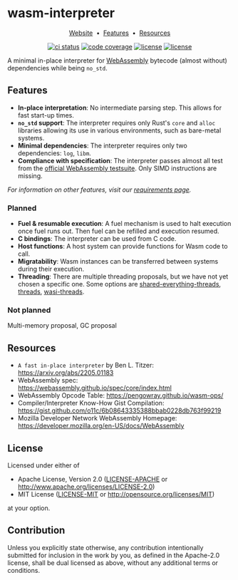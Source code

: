 # wasm-interpreter

<p align="center">
  <a href="https://dlr-ft.github.io/wasm-interpreter/main/">Website</a> &nbsp;&bull;&nbsp;
  <a href="#features">Features</a> &nbsp;&bull;&nbsp;
  <a href="#resources">Resources</a>
</p>
<p align="center">
  <a href="https://github.com/DLR-FT/wasm-interpreter/actions/workflows/nix.yaml"><img src="https://github.com/DLR-FT/wasm-interpreter/actions/workflows/nix.yaml/badge.svg" alt="ci status" /></a>
  <a href="https://app.codecov.io/github/dlr-ft/wasm-interpreter"><img src="https://img.shields.io/codecov/c/github/DLR-FT/wasm-interpreter" alt="code coverage" /></a>
  <a href="https://dlr-ft.github.io/wasm-interpreter/main/rustdoc/wasm"><img src="https://img.shields.io/badge/rustdoc-passing-orange" alt="license" /></a>
  <a href="#license"><img src="https://img.shields.io/badge/license-MIT%20or%20Apache%202.0-blue" alt="license" /></a>
</p>

A minimal in-place interpreter for [WebAssembly](https://webassembly.org/) bytecode (almost without) dependencies while being `no_std`.

## Features

- **In-place interpretation**: No intermediate parsing step. This allows for fast start-up times.
- **`no_std` support**: The interpreter requires only Rust's `core` and `alloc` libraries allowing its use in various environments, such as bare-metal systems.
- **Minimal dependencies**: The interpreter requires only two dependencies: `log`, `libm`.
- **Compliance with specification**: The interpreter passes almost all test from the [official WebAssembly testsuite](https://github.com/WebAssembly/testsuite). Only SIMD instructions are missing.

_For information on other features, visit our [requirements page](https://dlr-ft.github.io/wasm-interpreter/main/requirements/html/index.html)._

### Planned

- **Fuel & resumable execution**: A fuel mechanism is used to halt execution once fuel runs out. Then fuel can be refilled and execution resumed.
- **C bindings**: The interpreter can be used from C code.
- **Host functions**: A host system can provide functions for Wasm code to call.
- **Migratability**: Wasm instances can be transferred between systems during their execution.
- **Threading**: There are multiple threading proposals, but we have not yet chosen a specific one. Some options are [shared-everything-threads](https://github.com/WebAssembly/shared-everything-threads), [threads](https://github.com/WebAssembly/threads), [wasi-threads](https://github.com/WebAssembly/wasi-threads).

### Not planned

Multi-memory proposal, GC proposal

## Resources

- `A fast in-place interpreter` by Ben L. Titzer: https://arxiv.org/abs/2205.01183
- WebAssembly spec: https://webassembly.github.io/spec/core/index.html
- WebAssembly Opcode Table: https://pengowray.github.io/wasm-ops/
- Compiler/Interpreter Know-How Gist Compilation: https://gist.github.com/o11c/6b08643335388bbab0228db763f99219
- Mozilla Developer Network WebAssembly Homepage: https://developer.mozilla.org/en-US/docs/WebAssembly

## License

Licensed under either of

- Apache License, Version 2.0 ([LICENSE-APACHE](LICENSE-APACHE) or http://www.apache.org/licenses/LICENSE-2.0)
- MIT License ([LICENSE-MIT](LICENSE-MIT) or http://opensource.org/licenses/MIT)

at your option.

## Contribution

Unless you explicitly state otherwise, any contribution intentionally submitted for inclusion in the work by you, as defined in the Apache-2.0 license, shall be dual licensed as above, without any additional terms or conditions.

